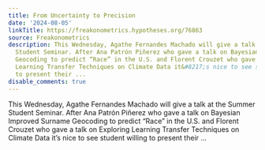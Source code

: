 ```yaml
---
title: From Uncertainty to Precision
date: '2024-08-05'
linkTitle: https://freakonometrics.hypotheses.org/76863
source: Freakonometrics
description: This Wednesday, Agathe Fernandes Machado will give a talk at the Summer
  Student Seminar. After Ana Patrón Piñerez who gave a talk on Bayesian Improved Surname
  Geocoding to predict “Race” in the U.S. and Florent Crouzet who gave a talk on Exploring
  Learning Transfer Techniques on Climate Data it&#8217;s nice to see student willing
  to present their ...
disable_comments: true
---
```

This Wednesday, Agathe Fernandes Machado will give a talk at the Summer Student Seminar. After Ana Patrón Piñerez who gave a talk on Bayesian Improved Surname Geocoding to predict “Race” in the U.S. and Florent Crouzet who gave a talk on Exploring Learning Transfer Techniques on Climate Data it&#8217;s nice to see student willing to present their ...